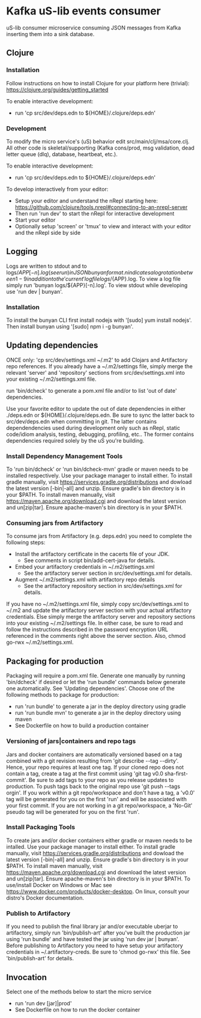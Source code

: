 # Kafka uS-lib events consumer
uS-lib consumer microservice consuming JSON messages from Kafka inserting them into a sink database.

## Clojure
### Installation
Follow instructions on how to install Clojure for your platform here (trivial):
   https://clojure.org/guides/getting_started

To enable interactive development:
   - run 'cp src/dev/deps.edn to ${HOME}/.clojure/deps.edn'

### Development
To modify the micro service's (uS) behavior edit src/main/clj/msa/core.clj.
All other code is skeletal/supporting (Kafka cons/prod, msg validation, dead letter queue (dlq), database, heartbeat, etc.).

To enable interactive development:
   - run 'cp src/dev/deps.edn to ${HOME}/.clojure/deps.edn'

To develop interactively from your editor:
   - Setup your editor and understand the nRepl starting here: https://github.com/clojure/tools.nrepl#connecting-to-an-nrepl-server 
   - Then run 'run dev' to start the nRepl for interactive development
   - Start your editor
   - Optionally setup 'screen' or 'tmux' to view and interact with your editor and the nRepl side by side

## Logging
Logs are written to stdout and to logs/${APP}[-n].log (see run) in JSON bunyan
format. n indicates a log rotation between 1-9 in addition to the 'current' log 
file logs/${APP}.log. To view a log file simply run 'bunyan logs/${APP}[-n].log'.
To view stdout while developing use 'run dev | bunyan'.

### Installation
To install the bunyan CLI first install nodejs with '[sudo] yum install
nodejs'. Then install bunyan using '[sudo] npm i -g bunyan'.

## Updating dependencies
ONCE only: 'cp src/dev/settings.xml ~/.m2' to add Clojars and Artifactory
repo references. If you already have a ~/.m2/settings file, simply merge the
relevant 'server' and 'repository' sections from src/dev/settings.xml into 
your existing ~/.m2/settings.xml file.

run 'bin/dcheck' to generate a pom.xml file and/or to list 'out of date' dependencies.

Use your favorite editor to update the out of date dependencies in either ./deps.edn
or ${HOME}/.clojure/deps.edn. Be sure to sync the latter back to src/dev/deps.edn when 
committing in git. The latter contains dependendencies used during development
only such as nRepl, static code/idiom analysis, testing, debugging, profiling, etc.. 
The former contains dependencies required solely by the uS you're building.

### Install Dependency Management Tools
To 'run bin/dcheck' or 'run bin/dcheck-mvn' gradle or maven needs to be
installed respectively. Use your package manager to install either. To install 
gradle manually, visit https://services.gradle.org/distributions and dowload the
latest version [-bin|-all] and unzip. Ensure gradle's bin directory is in your $PATH.
To install maven manually, visit https://maven.apache.org/download.cgi and
download the latest version and un[zip|tar]. Ensure apache-maven's bin directory is
in your $PATH.

### Consuming jars from Artifactory
To consume jars from Artifactory (e.g. deps.edn) you need to complete the following steps:
   - Install the artifactory certificate in the cacerts file of your JDK.
      - See comments in script bin/add-cert-java for details.
   - Embed your artifactory credentials in ~/.m2/settings.xml
      - See the artifactory server section in src/dev/settings.xml for details.
   - Augment ~/.m2/settings.xml with artifactory repo details
      - See the artifactory repository section in src/dev/settings.xml for details.

If you have no ~/.m2/settings.xml file, simply copy src/dev/settings.xml to
~/.m2 and update the artifactory server section with your actual artifactory 
credentials. Else simply merge the artifactory server and repository sections 
into your existing ~/.m2/settings file. In either case, be sure to read and 
follow the instructions described in the password encryption URL referenced in 
the comments right above the server section. Also, chmod go-rwx ~/.m2/settings.xml.

## Packaging for production
Packaging will require a pom.xml file. Generate one manually by running 
'bin/dcheck' if desired or let the 'run bundle' commands below generate one 
automatically. See 'Updating dependencies'. Choose one of the following 
methods to package for production:

- run 'run bundle' to generate a jar in the deploy directory using gradle
- run 'run bundle mvn' to generate a jar in the deploy directory using maven
- See Dockerfile on how to build a production container

### Versioning of jars|containers and repo tags
Jars and docker containers are automatically versioned based on a tag combined 
with a git revision resulting from 'git describe --tag --dirty'. Hence, your 
repo requires at least one tag. If your cloned repo does not contain a tag, 
create a tag at the first commit using 'git tag v0.0 sha-first-commit'. Be sure 
to add tags to your repo as you release updates to production. To push tags 
back to the original repo use 'git push --tags orgin'. If you work within a
git repo/workspace and don't have a tag, a 'v0.0' tag will be generated for 
you on the first 'run' and will be associated with your first commit. If you 
are not working in a git repo/workspace, a 'No-Git' pseudo tag will be 
generated for you on the first 'run'.

### Install Packaging Tools
To create jars and/or docker containers either gradle or maven needs to be intalled.
Use your package manager to install either. To install gradle manually, 
visit https://services.gradle.org/distributions and dowload the
latest version [-bin|-all] and unzip. Ensure gradle's bin directory is in your $PATH.
To install maven manually, visit https://maven.apache.org/download.cgi and
download the latest version and un[zip|tar]. Ensure apache-maven's bin directory is
in your $PATH. To use/install Docker on Windows or Mac see
https://www.docker.com/products/docker-desktop. On linux, consult your
distro's Docker documentation.

### Publish to Artifactory
If you need to publish the final library jar and/or executable uberjar to artifactory,
simply run 'bin/publish-art' after you've built the production jar using 'run
bundle' and have tested the jar using 'run dev jar | bunyan'. Before publishing 
to Artifactory you need to have setup your artifactory credentials in 
~/.artifactory-creds. Be sure to 'chmod go-rwx' this file. See 'bin/publish-art' 
for details.

## Invocation
Select one of the methods below to start the micro service
   - run 'run dev [jar]|prod'
   - See Dockerfile on how to run the docker container

